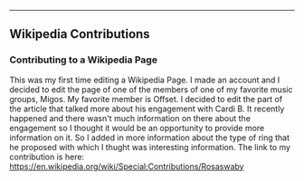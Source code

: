 
---
Wikipedia Contributions 
---

### Contributing to a Wikipedia Page
This was my first time editing a Wikipedia Page. I made an account and I decided to edit the page of one of the members of one of my favorite music groups, Migos. My favorite member is Offset. I decided to edit the part of the article that talked more about his engagement with Cardi B. It recently happened and there wasn't much information on there about the engagement so I thought it would be an opportunity to provide more information on it. So I added in more information about the type of ring that he proposed with which I thught was interesting information. The link to my contribution is here: https://en.wikipedia.org/wiki/Special:Contributions/Rosaswaby


